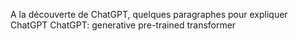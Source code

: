 A la découverte de ChatGPT, quelques paragraphes pour expliquer ChatGPT
ChatGPT: generative pre-trained transformer
